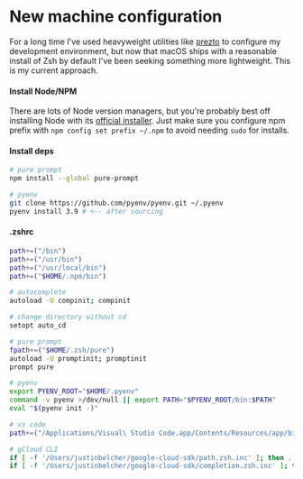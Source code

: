# New machine configuration

For a long time I've used heavyweight utilities like [prezto](https://github.com/sorin-ionescu/prezto) to configure my development environment, but now that macOS ships with a reasonable install of Zsh by default I've been seeking something more lightweight. This is my current approach. 

#### Install Node/NPM

There are lots of Node version managers, but you're probably best off installing Node with its [official installer](https://nodejs.org/en/download/). Just make sure you configure npm prefix with `npm config set prefix ~/.npm` to avoid needing `sudo` for installs. 

#### Install deps

```bash
# pure prompt
npm install --global pure-prompt

# pyenv
git clone https://github.com/pyenv/pyenv.git ~/.pyenv
pyenv install 3.9 # <-- after sourcing
```

#### .zshrc

```bash
path+=("/bin")
path+=("/usr/bin")
path+=("/usr/local/bin")
path+=("$HOME/.npm/bin")

# autocomplete
autoload -U compinit; compinit

# change directory without cd
setopt auto_cd

# pure prompt
fpath+=("$HOME/.zsh/pure")
autoload -U promptinit; promptinit
prompt pure

# pyenv
export PYENV_ROOT="$HOME/.pyenv"
command -v pyenv >/dev/null || export PATH="$PYENV_ROOT/bin:$PATH"
eval "$(pyenv init -)"

# vs code
path+=("/Applications/Visual\ Studio Code.app/Contents/Resources/app/bin")

# gCloud CLI
if [ -f '/Users/justinbelcher/google-cloud-sdk/path.zsh.inc' ]; then . '/Users/justinbelcher/google-cloud-sdk/path.zsh.inc'; fi
if [ -f '/Users/justinbelcher/google-cloud-sdk/completion.zsh.inc' ]; then . '/Users/justinbelcher/google-cloud-sdk/completion.zsh.inc'; fi
```
